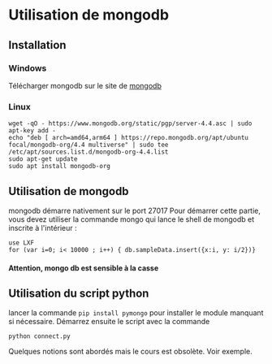 # Utilisation de mongodb

## Installation

### Windows

Télécharger mongodb sur le site de [mongodb](https://www.mongodb.com/try/download/community)

### Linux

```
wget -qO - https://www.mongodb.org/static/pgp/server-4.4.asc | sudo apt-key add -
echo "deb [ arch=amd64,arm64 ] https://repo.mongodb.org/apt/ubuntu focal/mongodb-org/4.4 multiverse" | sudo tee /etc/apt/sources.list.d/mongodb-org-4.4.list
sudo apt-get update
sudo apt install mongodb-org
```

## Utilisation de mongodb

mongodb démarre nativement sur le port 27017
Pour démarrer cette partie, vous devez utiliser la commande mongo qui lance le shell de mongodb et inscrite à l'intérieur :

```
use LXF 
for (var i=0; i< 10000 ; i++) { db.sampleData.insert({x:i, y: i/2})}
```

#### Attention, mongo db est sensible à la casse

## Utilisation du script python

lancer la commande 
``
pip install pymongo
``
pour installer le module manquant si nécessaire.
Démarrez ensuite le script avec la commande
```
python connect.py
```

Quelques notions sont abordés mais le cours est obsolète. Voir exemple.


